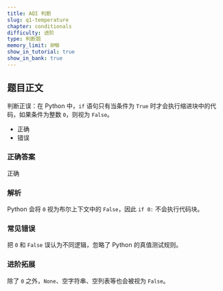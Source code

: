 ```yaml
---
title: AQI 判断
slug: q1-temperature
chapter: conditionals
difficulty: 进阶
type: 判断题
memory_limit: 8MB
show_in_tutorial: true
show_in_bank: true
---
```

## 题目正文
判断正误：在 Python 中，`if` 语句只有当条件为 `True` 时才会执行缩进块中的代码，如果条件为整数 `0`，则视为 `False`。
- 正确
- 错误

### 正确答案
正确

### 解析
Python 会将 `0` 视为布尔上下文中的 `False`，因此 `if 0:` 不会执行代码块。

### 常见错误
把 `0` 和 `False` 误认为不同逻辑，忽略了 Python 的真值测试规则。

### 进阶拓展
除了 `0` 之外，`None`、空字符串、空列表等也会被视为 `False`。
